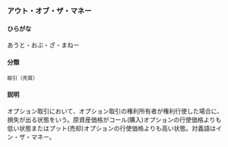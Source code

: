 <div style="display:none;">

## [あ行](securities-terms?id=あ行)

</div>

### アウト・オブ・ザ・マネー

#### ひらがな

あうと・おぶ・ざ・まねー

#### 分類

`取引（売買）`

#### 説明

オプション取引において、オプション取引の権利所有者が権利行使した場合に、損失が出る状態をいう。原資産価格がコール(購入)オプションの行使価格よりも低い状態またはプット(売却)オプションの行使価格よりも高い状態。対義語はイン・ザ・マネー。

<div style="display:none;">

## [か行](securities-terms?id=か行)
## [さ行](securities-terms?id=さ行)
## [た行](securities-terms?id=た行)
## [な行](securities-terms?id=な行)
## [は行](securities-terms?id=は行)
## [ま行](securities-terms?id=ま行)
## [や行](securities-terms?id=や行)
## [ら行](securities-terms?id=ら行)
## [わ行](securities-terms?id=わ行)
## [英数字・記号](securities-terms?id=英数字・記号)

</div>

